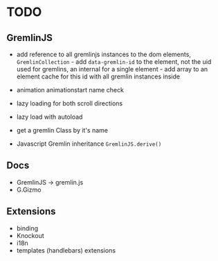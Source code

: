 # TODO

## GremlinJS

- add reference to all gremlinjs instances to the dom elements, `GremlinCollection`
        - add `data-gremlin-id` to the element, not the uid used for gremlins, an internal for a single element
        - add array to an element cache for this id with all gremlin instances inside

- animation animationstart name check
- lazy loading for both scroll directions
- lazy load with autoload
- get a gremlin Class by it's name
- Javascript Gremlin inheritance `GremlinJS.derive()`

## Docs
- GremlinJS -> gremlin.js
- G.Gizmo

## Extensions
- binding 
- Knockout 
- i18n 
- templates (handlebars) extensions
